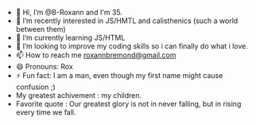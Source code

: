 - 👋 Hi, I’m @B-Roxann and I'm 35.
- 👀 I’m recently interested in JS/HMTL and calisthenics (such a world between them)
- 🌱 I’m currently learning JS/HTML
- 💞️ I’m looking to improve my coding skills so i can finally do what i love.
- 📫 How to reach me roxannbremond@gmail.com
- 😄 Pronouns: Rox 
- ⚡ Fun fact: I am a man, even though my first name might cause confusion ;)
- My greatest achivement : my children.
- Favorite quote : Our greatest glory is not in never falling, but in rising every time we fall.

<!---
B-Roxann/B-Roxann is a ✨ special ✨ repository because its `README.md` (this file) appears on your GitHub profile.
You can click the Preview link to take a look at your changes.
--->
